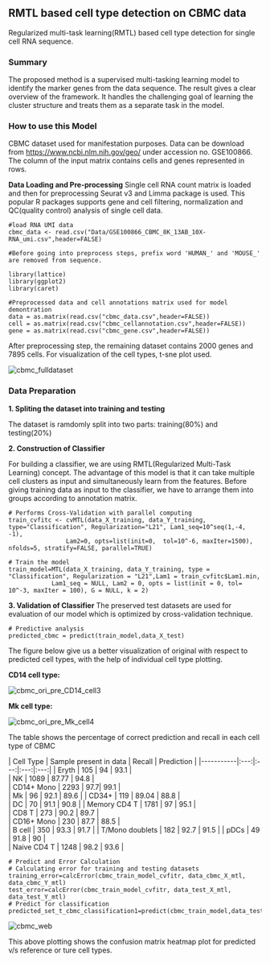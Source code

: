 ## RMTL based cell type detection on CBMC data

Regularized multi-task learning(RMTL) based cell type detection for single cell RNA sequence. 

### Summary

The proposed method is a supervised multi-tasking learning model to identify the marker genes from the data sequence. The result gives a clear overview of the framework. It handles the challenging goal of learning the cluster structure and treats them as a separate task in the model.

### How to use this Model
CBMC dataset used for manifestation purposes. Data can be download from https://www.ncbi.nlm.nih.gov/geo/ under accession no. GSE100866.
The column of the input matrix contains cells and genes represented in rows.

**Data Loading and Pre-processing**
Single cell RNA count matrix is loaded and then for preprocessing Seurat v3 and Limma package is used. This popular R packages supports gene and cell filtering, normalization and QC(quality control) analysis of single cell data.   
```
#load RNA UMI data
cbmc_data <- read.csv("Data/GSE100866_CBMC_8K_13AB_10X-RNA_umi.csv",header=FALSE)

#Before going into preprocess steps, prefix word 'HUMAN_' and 'MOUSE_' are removed from sequence. 

library(lattice)
library(ggplot2)
library(caret)

#Preprocessed data and cell annotations matrix used for model demontration  
data = as.matrix(read.csv("cbmc_data.csv",header=FALSE))
cell = as.matrix(read.csv("cbmc_cellannotation.csv",header=FALSE))
gene = as.matrix(read.csv("cbmc_gene.csv",header=FALSE))
```
After preprocessing step, the remaining dataset contains 2000 genes and 7895 cells. For visualization of the cell types, t-sne plot used.

![cbmc_fulldataset](https://user-images.githubusercontent.com/86721570/128569137-676b8f79-186b-4a5f-a241-776077d5e2d8.jpeg)


### Data Preparation
**1. Spliting the dataset into training and testing** 

The dataset is ramdomly split into two parts: training(80%) and testing(20%) 

**2. Construction of Classifier**

For building a classifier, we are using RMTL(Regularized Multi-Task Learning) concept. The advantage of this model is that it can take multiple cell clusters as input and simultaneously learn from the features. Before giving training data as input to the classifier, we have to arrange them into groups according to annotation matrix. 
```
# Performs Cross-Validation with parallel computing
train_cvfitc <- cvMTL(data_X_training, data_Y_training, type="Classification", Regularization="L21", Lam1_seq=10^seq(1,-4, -1),  
                Lam2=0, opts=list(init=0,  tol=10^-6, maxIter=1500), nfolds=5, stratify=FALSE, parallel=TRUE)

# Train the model
train_model=MTL(data_X_training, data_Y_training, type = "Classification", Regularization = "L21",Lam1 = train_cvfitc$Lam1.min, 
            Lam1_seq = NULL, Lam2 = 0, opts = list(init = 0, tol= 10^-3, maxIter = 100), G = NULL, k = 2)
```

**3. Validation of Classifier**
The preserved test datasets are used for evaluation of our model which is optimized by cross-validation technique. 

```
# Predictive analysis
predicted_cbmc = predict(train_model,data_X_test)
```

The figure below give us a better visualization of original with respect to predicted cell types, with the help of individual cell type plotting.

**CD14 cell type:**

![cbmc_ori_pre_CD14_cell3](https://user-images.githubusercontent.com/86721570/129381090-55a3af86-2971-4ad7-983f-5753671466ed.jpeg) 

**Mk cell type:**

![cbmc_ori_pre_Mk_cell4](https://user-images.githubusercontent.com/86721570/129381265-b7c2d987-9b2e-401c-b325-89c9b1243fe3.jpeg) 


The table shows the percentage of correct prediction and recall in each cell type of CBMC 

| Cell Type	| Sample present in data	|	Recall |	Prediction |
|-----------|:---:|:---:|:---:|:---:|
| Eryth	    | 105	        | 94      |	93.1       |	
| NK	      | 1089         |	87.77 |	94.8 |	
| CD14+ Mono |	2293 |	97.7|	99.1 |	
| Mk |	96 |	92.1 |	89.6  |	
| CD34+	| 119 |	89.04 |	88.8 |	
| DC |	70 |	91.1 |	90.8	| 
| Memory CD4 T |	1781 |	97 |	95.1 |	
| CD8 T |	273 |	90.2 |	89.7 |	
| CD16+ Mono |	230 |	87.7 |	88.5 |	
| B cell |	350 |	93.3 |	91.7	| 
| T/Mono doublets	| 182	| 92.7 |	91.5	| 
| pDCs |	49	| 91.8	| 90 |	
| Naive CD4 T	| 1248 |	98.2 |	93.6 |	



```
# Predict and Error Calculation
# Calculating error for training and testing datasets  
training_error=calcError(cbmc_train_model_cvfitr, data_cbmc_X_mtl, data_cbmc_Y_mtl)
test_error=calcError(cbmc_train_model_cvfitr, data_test_X_mtl, data_test_Y_mtl)
# Predict for classification
predicted_set_t_cbmc_classification1=predict(cbmc_train_model,data_test_X_mtl)

``````

![cbmc_web](https://user-images.githubusercontent.com/86721570/128607281-7491a4c4-85fd-490f-859c-ac252882947c.jpg)

This above plotting shows the confusion matrix heatmap plot for predicted v/s reference or ture cell types.


